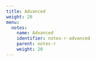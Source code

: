 ```yaml
---
title: Advanced
weight: 20
menu:
  notes:
    name: Advanced
    identifier: notes-r-advanced
    parent: notes-r
    weight: 20
---
```


